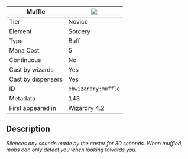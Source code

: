 | Muffle |![](https://github.com/Electroblob77/Wizardry/blob/1.12.2/src/main/resources/assets/ebwizardry/textures/spells/muffle.png)|
|---|---|
| Tier | Novice |
| Element | Sorcery |
| Type | Buff |
| Mana Cost | 5 |
| Continuous | No |
| Cast by wizards | Yes |
| Cast by dispensers | Yes |
| ID | `ebwizardry:muffle` |
| Metadata | 143 |
| First appeared in | Wizardry 4.2 |
## Description
_Silences any sounds made by the caster for 30 seconds. When muffled, mobs can only detect you when looking towards you._